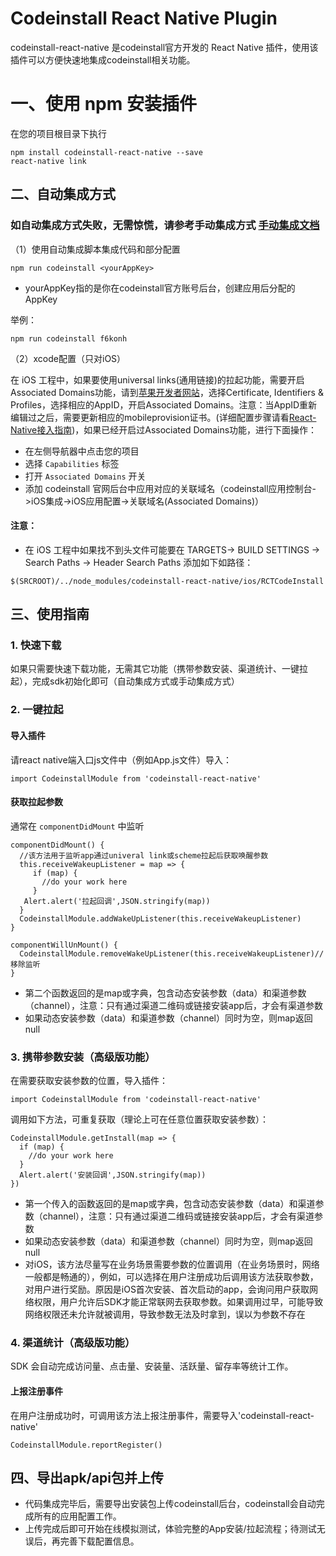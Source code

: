 # Codeinstall React Native Plugin
codeinstall-react-native 是codeinstall官方开发的 React Native 插件，使用该插件可以方便快速地集成codeinstall相关功能。


# 一、使用 npm 安装插件

在您的项目根目录下执行

```
npm install codeinstall-react-native --save
react-native link

```

## 二、自动集成方式
### 如自动集成方式失败，无需惊慌，请参考手动集成方式 [手动集成文档](https://github.com/codeinstallcn/codeinstall-react-native/tree/master/documents)

（1）使用自动集成脚本集成代码和部分配置
```
npm run codeinstall <yourAppKey>
```
- yourAppKey指的是你在codeinstall官方账号后台，创建应用后分配的AppKey

举例：
```
npm run codeinstall f6konh
```
（2）xcode配置（只对iOS）  

在 iOS 工程中，如果要使用universal links(通用链接)的拉起功能，需要开启 Associated Domains功能，请到[苹果开发者网站](https://developer.apple.com)，选择Certificate, Identifiers & Profiles，选择相应的AppID，开启Associated Domains。注意：当AppID重新编辑过之后，需要更新相应的mobileprovision证书。(详细配置步骤请看[React-Native接入指南](https://www.codeinstall.io/doc/RN_sdk.html))，如果已经开启过Associated Domains功能，进行下面操作：  
- 在左侧导航器中点击您的项目
- 选择 `Capabilities` 标签
- 打开 `Associated Domains` 开关
- 添加 codeinstall 官网后台中应用对应的关联域名（codeinstall应用控制台->iOS集成->iOS应用配置->关联域名(Associated Domains)）

#### 注意：

- 在 iOS 工程中如果找不到头文件可能要在 TARGETS-> BUILD SETTINGS -> Search Paths -> Header Search Paths 添加如下如路径：
````
$(SRCROOT)/../node_modules/codeinstall-react-native/ios/RCTCodeInstall
````

## 三、使用指南
### 1. 快速下载
如果只需要快速下载功能，无需其它功能（携带参数安装、渠道统计、一键拉起），完成sdk初始化即可（自动集成方式或手动集成方式）

### 2. 一键拉起
#### 导入插件
请react native端入口js文件中（例如App.js文件）导入：
```
import CodeinstallModule from 'codeinstall-react-native'
```
#### 获取拉起参数
通常在 `componentDidMount` 中监听
```
componentDidMount() {
  //该方法用于监听app通过univeral link或scheme拉起后获取唤醒参数
  this.receiveWakeupListener = map => {
     if (map) {
	   //do your work here
     }        
   Alert.alert('拉起回调',JSON.stringify(map)) 
  } 
  CodeinstallModule.addWakeUpListener(this.receiveWakeupListener)  
}

componentWillUnMount() {
  CodeinstallModule.removeWakeUpListener(this.receiveWakeupListener)//移除监听
}
```
- 第二个函数返回的是map或字典，包含动态安装参数（data）和渠道参数（channel），注意：只有通过渠道二维码或链接安装app后，才会有渠道参数
- 如果动态安装参数（data）和渠道参数（channel）同时为空，则map返回null

### 3. 携带参数安装（高级版功能）
在需要获取安装参数的位置，导入插件：
```
import CodeinstallModule from 'codeinstall-react-native'
```
调用如下方法，可重复获取（理论上可在任意位置获取安装参数）：
```
CodeinstallModule.getInstall(map => {
  if (map) {
    //do your work here
  }        
  Alert.alert('安装回调',JSON.stringify(map))     
})
```
- 第一个传入的函数返回的是map或字典，包含动态安装参数（data）和渠道参数（channel），注意：只有通过渠道二维码或链接安装app后，才会有渠道参数
- 如果动态安装参数（data）和渠道参数（channel）同时为空，则map返回null
- 对iOS，该方法尽量写在业务场景需要参数的位置调用（在业务场景时，网络一般都是畅通的），例如，可以选择在用户注册成功后调用该方法获取参数，对用户进行奖励。原因是iOS首次安装、首次启动的app，会询问用户获取网络权限，用户允许后SDK才能正常联网去获取参数。如果调用过早，可能导致网络权限还未允许就被调用，导致参数无法及时拿到，误以为参数不存在

### 4. 渠道统计（高级版功能）
SDK 会自动完成访问量、点击量、安装量、活跃量、留存率等统计工作。

#### 上报注册事件
在用户注册成功时，可调用该方法上报注册事件，需要导入'codeinstall-react-native'
```
CodeinstallModule.reportRegister()
```

## 四、导出apk/api包并上传
- 代码集成完毕后，需要导出安装包上传codeinstall后台，codeinstall会自动完成所有的应用配置工作。  
- 上传完成后即可开始在线模拟测试，体验完整的App安装/拉起流程；待测试无误后，再完善下载配置信息。  